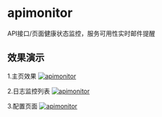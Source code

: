 # apimonitor
API接口/页面健康状态监控，服务可用性实时邮件提醒
## 效果演示
1.主页效果
[![apimonitor](https://raw.githubusercontent.com/liwei128/apimonitor/master/img/home.png)](https://raw.githubusercontent.com/liwei128/apimonitor/master/img/home.png)

2.日志监控列表
[![apimonitor](https://raw.githubusercontent.com/liwei128/apimonitor/master/img/logs.png)](https://raw.githubusercontent.com/liwei128/apimonitor/master/img/logs.png)

3.配置页面
[![apimonitor](https://raw.githubusercontent.com/liwei128/apimonitor/master/img/config.png)](https://raw.githubusercontent.com/liwei128/apimonitor/master/img/config.png)
